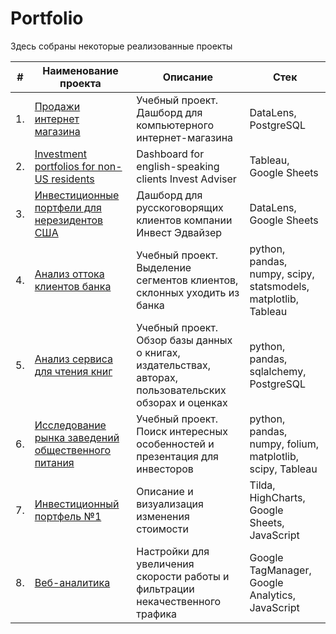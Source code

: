 # Portfolio

Здесь собраны некоторые реализованные проекты

| #    | Наименование проекта                | Описание                                                     | Стек                                                         |
| ---- | ------------------------------------------------------------ | ------------------------------------------------------------ | ------------------------------------------------------------ |
| 1.   | [Продажи интернет магазина](https://datalens.yandex/sobjbq3gy554e) | Учебный проект. <br/>Дашборд для компьютерного интернет-магазина | DataLens, PostgreSQL |
| 2.   | [Investment portfolios for non-US residents](https://public.tableau.com/app/profile/alex.slobodskoj/viz/Investmentportfoliosfornon-USresidents/portfolios) | Dashboard for english-speaking clients Invest Adviser | Tableau, Google Sheets |
| 3.   | [Инвестиционные портфели для нерезидентов США](https://datalens.yandex/ifh6gonzmke44) | Дашборд для русскоговорящих клиентов компании Инвест Эдвайзер | DataLens, Google Sheets |
| 4.   | [Анализ оттока клиентов банка](https://github.com/AlexSlobodskoj/Portfolio/tree/main/Bank_Churn) | Учебный проект. <br/>Выделение сегментов клиентов, склонных уходить из банка | python, pandas, numpy, scipy, statsmodels, matplotlib, Tableau |
| 5.   | [Анализ сервиса для чтения книг](https://github.com/AlexSlobodskoj/Projects/blob/main/Book_Service/book_service.ipynb) | Учебный проект. <br/>Обзор базы данных о книгах, издательствах, авторах, пользовательских обзорах и оценках | python, pandas, sqlalchemy, PostgreSQL |
| 6.   | [Исследование рынка заведений общественного питания](https://github.com/AlexSlobodskoj/Projects/tree/main/Food_places_Moscow) | Учебный проект. <br/>Поиск интересных особенностей и презентация для инвесторов | python, pandas, numpy, folium, matplotlib, scipy, Tableau |
| 7.   | [Инвестиционный портфель №1](https://invest-adviser.com/investments/portfolio1) | Описание и визуализация изменения стоимости | Tilda, HighCharts, Google Sheets, JavaScript |
| 8.   | [Веб-аналитика](https://github.com/AlexSlobodskoj/Projects/tree/main/TagManager) | Настройки для увеличения скорости работы и фильтрации некачественного трафика |Google TagManager, Google Analytics, JavaScript |

